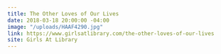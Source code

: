 ```yaml
---
title: The Other Loves of Our Lives
date: 2018-03-18 20:00:00 -04:00
image: "/uploads/HAAF4290.jpg"
link: https://www.girlsatlibrary.com/the-other-loves-of-our-lives
site: Girls At Library
---
```


